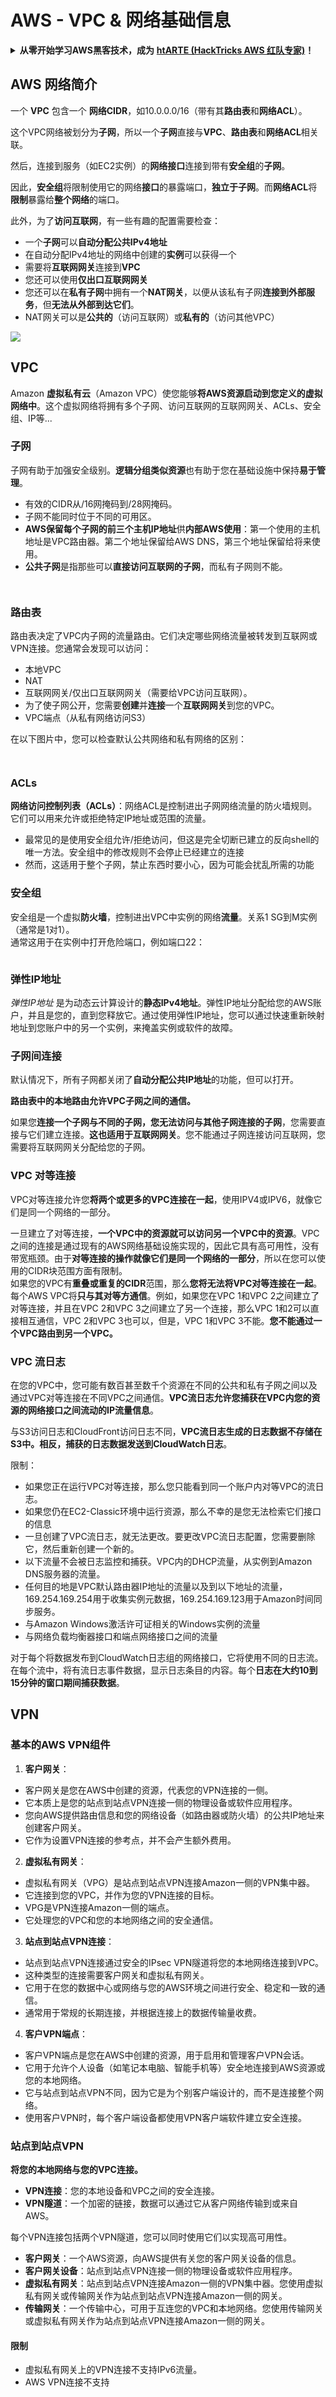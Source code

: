 # AWS - VPC & 网络基础信息

<details>

<summary><strong>从零开始学习AWS黑客技术，成为</strong> <a href="https://training.hacktricks.xyz/courses/arte"><strong>htARTE (HackTricks AWS 红队专家)</strong></a><strong>！</strong></summary>

支持HackTricks的其他方式：

* 如果您想在 **HackTricks** 中看到您的**公司广告**或**下载HackTricks的PDF**，请查看[**订阅计划**](https://github.com/sponsors/carlospolop)！
* 获取[**官方PEASS & HackTricks商品**](https://peass.creator-spring.com)
* 发现[**PEASS家族**](https://opensea.io/collection/the-peass-family)，我们独家的[**NFTs系列**](https://opensea.io/collection/the-peass-family)
* **加入** 💬 [**Discord群组**](https://discord.gg/hRep4RUj7f) 或 [**telegram群组**](https://t.me/peass) 或在 **Twitter** 🐦 上**关注**我 [**@carlospolopm**](https://twitter.com/carlospolopm)**。**
* **通过向** [**HackTricks**](https://github.com/carlospolop/hacktricks) 和 [**HackTricks Cloud**](https://github.com/carlospolop/hacktricks-cloud) github仓库提交PR来分享您的黑客技巧。**

</details>

## AWS 网络简介

一个 **VPC** 包含一个 **网络CIDR**，如10.0.0.0/16（带有其**路由表**和**网络ACL**）。

这个VPC网络被划分为**子网**，所以一个**子网**直接与**VPC**、**路由表**和**网络ACL**相关联。

然后，连接到服务（如EC2实例）的**网络接口**连接到带有**安全组**的**子网**。

因此，**安全组**将限制使用它的网络**接口**的暴露端口，**独立于子网**。而**网络ACL**将**限制**暴露给**整个网络**的端口。

此外，为了**访问互联网**，有一些有趣的配置需要检查：

* 一个**子网**可以**自动分配公共IPv4地址**
* 在自动分配IPv4地址的网络中创建的**实例**可以获得一个
* 需要将**互联网网关**连接到**VPC**
* 您还可以使用**仅出口互联网网关**
* 您还可以在**私有子网**中拥有一个**NAT网关**，以便从该私有子网**连接到外部服务**，但**无法从外部到达它们**。
* NAT网关可以是**公共的**（访问互联网）或**私有的**（访问其他VPC）

![](<../../../../.gitbook/assets/image (73).png>)

## VPC

Amazon **虚拟私有云**（Amazon VPC）使您能够**将AWS资源启动到您定义的虚拟网络中**。这个虚拟网络将拥有多个子网、访问互联网的互联网网关、ACLs、安全组、IP等...

### 子网

子网有助于加强安全级别。**逻辑分组类似资源**也有助于您在基础设施中保持**易于管理**。

* 有效的CIDR从/16网掩码到/28网掩码。
* 子网不能同时位于不同的可用区。
* **AWS保留每个子网的前三个主机IP地址**供**内部AWS使用**：第一个使用的主机地址是VPC路由器。第二个地址保留给AWS DNS，第三个地址保留给将来使用。
* **公共子网**是指那些可以**直接访问互联网的子网**，而私有子网则不能。

<figure><img src="https://lh5.googleusercontent.com/N_WTrTrDAHwN61FMKJvLSHVua2EM0IazHH1fSTg8JQfTChm-dLN9mn7wkjz2MlpD-uOUqtWdMZpqKOp4VxaHy5-5X66GD1K8y1UGc27r-GbHdFty9ImpXdcjEsC7u4vjxKme_B_HwDOUnG6camxENYECTw=s2048" alt=""><figcaption></figcaption></figure>

<figure><img src="https://lh3.googleusercontent.com/MmjfVzGmV4jM7tO8lVoTKONoeqbq6E40DGeKUoo4kN-lmMDKnEiGNB-gGVx3EvjK9UV844im225CA8aAjomHf1Modt3MramHrHZdEGbeSZncWhVuT9R8f7tQZ2pXjdSJxeNfErmJ-0mmcUaV6dcU0TAd2A=s2048" alt=""><figcaption></figcaption></figure>

### 路由表

路由表决定了VPC内子网的流量路由。它们决定哪些网络流量被转发到互联网或VPN连接。您通常会发现可以访问：

* 本地VPC
* NAT
* 互联网网关/仅出口互联网网关（需要给VPC访问互联网）。
* 为了使子网公开，您需要**创建**并**连接**一个**互联网网关**到您的VPC。
* VPC端点（从私有网络访问S3）

在以下图片中，您可以检查默认公共网络和私有网络的区别：

<figure><img src="https://lh3.googleusercontent.com/q4ASpcLAYqijdNMLhMLl8EoowDtTMU5I_7YCVfk7-5hxDyeQOik9ImHnD2SYy32XUA2qXjEbXTAxA1lP--znJASdhYOdBveDcrD42f9XBKZ3EmjJCazN3YPLC6oS0xtRMmfORuwCszmMt-KrAkH07_izwg=s2048" alt=""><figcaption></figcaption></figure>

<figure><img src="https://lh5.googleusercontent.com/30psylXAI0gRN6_LK-reP00aGIlMma64E1qafCVPunn6nS-y5jAO6Y2JiempKcf6-LFi7ScicYcOh7BbHEya2VWtksnFX_8SPXQf97tKkg2tNZzrArWbiDCCn2m2LP1QUq6MZ_KayH3yir7t8zpO7CEQOw=s2048" alt=""><figcaption></figcaption></figure>

### ACLs

**网络访问控制列表（ACLs）**：网络ACL是控制进出子网网络流量的防火墙规则。它们可以用来允许或拒绝特定IP地址或范围的流量。

* 最常见的是使用安全组允许/拒绝访问，但这是完全切断已建立的反向shell的唯一方法。安全组中的修改规则不会停止已经建立的连接
* 然而，这适用于整个子网，禁止东西时要小心，因为可能会扰乱所需的功能

### 安全组

安全组是一个虚拟**防火墙**，控制进出VPC中实例的网络**流量**。关系1 SG到M实例（通常是1对1）。\
通常这用于在实例中打开危险端口，例如端口22：

<figure><img src="https://lh5.googleusercontent.com/LliB7eb3cYfkEyOpyw1-eYgWsn2kq1yF6uRn5VYndvOuTvDlURimYx9UvuK8F2impTLmx50mid4MdTXE-Ljt2i_rxaIfnKUdji_hFjCdU9tdoW-axng9-W4tSL71gbbjrPQ7IYY5lAdH_G3UoMRMGGGOxQ=s2048" alt=""><figcaption></figcaption></figure>

### 弹性IP地址

_弹性IP地址_ 是为动态云计算设计的**静态IPv4地址**。弹性IP地址分配给您的AWS账户，并且是您的，直到您释放它。通过使用弹性IP地址，您可以通过快速重新映射地址到您账户中的另一个实例，来掩盖实例或软件的故障。

### 子网间连接

默认情况下，所有子网都关闭了**自动分配公共IP地址**的功能，但可以打开。

**路由表中的本地路由允许VPC子网之间的通信。**

如果您**连接一个子网与不同的子网，您无法访问与其他子网连接的子网**，您需要直接与它们建立连接。**这也适用于互联网网关**。您不能通过子网连接访问互联网，您需要将互联网网关分配给您的子网。

### VPC 对等连接

VPC对等连接允许您**将两个或更多的VPC连接在一起**，使用IPV4或IPV6，就像它们是同一个网络的一部分。

一旦建立了对等连接，**一个VPC中的资源就可以访问另一个VPC中的资源**。VPC之间的连接是通过现有的AWS网络基础设施实现的，因此它具有高可用性，没有带宽瓶颈。由于**对等连接的操作就像它们是同一个网络的一部分**，所以在您可以使用的CIDR块范围方面有限制。\
如果您的VPC有**重叠或重复的CIDR**范围，那么**您将无法将VPC对等连接在一起**。\
每个AWS VPC将**只与其对等方通信**。例如，如果您在VPC 1和VPC 2之间建立了对等连接，并且在VPC 2和VPC 3之间建立了另一个连接，那么VPC 1和2可以直接相互通信，VPC 2和VPC 3也可以，但是，VPC 1和VPC 3不能。**您不能通过一个VPC路由到另一个VPC。**

### **VPC 流日志**

在您的VPC中，您可能有数百甚至数千个资源在不同的公共和私有子网之间以及通过VPC对等连接在不同VPC之间通信。**VPC流日志允许您捕获在VPC内您的资源的网络接口之间流动的IP流量信息**。

与S3访问日志和CloudFront访问日志不同，**VPC流日志生成的日志数据不存储在S3中。相反，捕获的日志数据发送到CloudWatch日志**。

限制：

* 如果您正在运行VPC对等连接，那么您只能看到同一个账户内对等VPC的流日志。
* 如果您仍在EC2-Classic环境中运行资源，那么不幸的是您无法检索它们接口的信息
* 一旦创建了VPC流日志，就无法更改。要更改VPC流日志配置，您需要删除它，然后重新创建一个新的。
* 以下流量不会被日志监控和捕获。VPC内的DHCP流量，从实例到Amazon DNS服务器的流量。
* 任何目的地是VPC默认路由器IP地址的流量以及到以下地址的流量，169.254.169.254用于收集实例元数据，169.254.169.123用于Amazon时间同步服务。
* 与Amazon Windows激活许可证相关的Windows实例的流量
* 与网络负载均衡器接口和端点网络接口之间的流量

对于每个将数据发布到CloudWatch日志组的网络接口，它将使用不同的日志流。在每个流中，将有流日志事件数据，显示日志条目的内容。每个**日志在大约10到15分钟的窗口期间捕获数据**。

## VPN

### 基本的AWS VPN组件

1. **客户网关**：
* 客户网关是您在AWS中创建的资源，代表您的VPN连接的一侧。
* 它本质上是您的站点到站点VPN连接一侧的物理设备或软件应用程序。
* 您向AWS提供路由信息和您的网络设备（如路由器或防火墙）的公共IP地址来创建客户网关。
* 它作为设置VPN连接的参考点，并不会产生额外费用。
2. **虚拟私有网关**：
* 虚拟私有网关（VPG）是站点到站点VPN连接Amazon一侧的VPN集中器。
* 它连接到您的VPC，并作为您的VPN连接的目标。
* VPG是VPN连接Amazon一侧的端点。
* 它处理您的VPC和您的本地网络之间的安全通信。
3. **站点到站点VPN连接**：
* 站点到站点VPN连接通过安全的IPsec VPN隧道将您的本地网络连接到VPC。
* 这种类型的连接需要客户网关和虚拟私有网关。
* 它用于在您的数据中心或网络与您的AWS环境之间进行安全、稳定和一致的通信。
* 通常用于常规的长期连接，并根据连接上的数据传输量收费。
4. **客户VPN端点**：
* 客户VPN端点是您在AWS中创建的资源，用于启用和管理客户VPN会话。
* 它用于允许个人设备（如笔记本电脑、智能手机等）安全地连接到AWS资源或您的本地网络。
* 它与站点到站点VPN不同，因为它是为个别客户端设计的，而不是连接整个网络。
* 使用客户VPN时，每个客户端设备都使用VPN客户端软件建立安全连接。

### 站点到站点VPN

**将您的本地网络与您的VPC连接。**

* **VPN连接**：您的本地设备和VPC之间的安全连接。
*   **VPN隧道**：一个加密的链接，数据可以通过它从客户网络传输到或来自AWS。

每个VPN连接包括两个VPN隧道，您可以同时使用它们以实现高可用性。
* **客户网关**：一个AWS资源，向AWS提供有关您的客户网关设备的信息。
* **客户网关设备**：站点到站点VPN连接一侧的物理设备或软件应用程序。
* **虚拟私有网关**：站点到站点VPN连接Amazon一侧的VPN集中器。您使用虚拟私有网关或传输网关作为站点到站点VPN连接Amazon一侧的网关。
* **传输网关**：一个传输中心，可用于互连您的VPC和本地网络。您使用传输网关或虚拟私有网关作为站点到站点VPN连接Amazon一侧的网关。

#### 限制

* 虚拟私有网关上的VPN连接不支持IPv6流量。
* AWS VPN连接不支持
